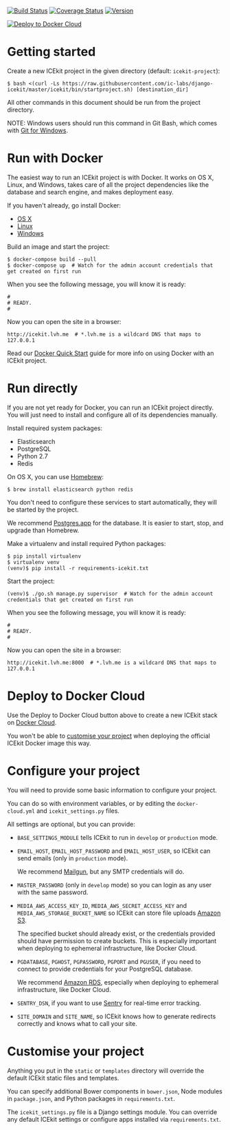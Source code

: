 [![Build Status](https://img.shields.io/travis/ic-labs/django-icekit.svg)](https://travis-ci.org/ic-labs/django-icekit)
[![Coverage Status](https://img.shields.io/coveralls/ic-labs/django-icekit.svg)](https://coveralls.io/github/ic-labs/django-icekit)
[![Version](https://img.shields.io/pypi/v/django-icekit.svg)](https://pypi.python.org/pypi/django-icekit)

[![Deploy to Docker Cloud](https://files.cloud.docker.com/images/deploy-to-dockercloud.svg)](https://cloud.docker.com/stack/deploy/)

# Getting started

Create a new ICEkit project in the given directory (default: `icekit-project`):

    $ bash <(curl -Ls https://raw.githubusercontent.com/ic-labs/django-icekit/master/icekit/bin/startproject.sh) [destination_dir]

All other commands in this document should be run from the project directory.

NOTE: Windows users should run this command in Git Bash, which comes with
[Git for Windows](https://git-for-windows.github.io/).

# Run with Docker

The easiest way to run an ICEkit project is with Docker. It works on OS X,
Linux, and Windows, takes care of all the project dependencies like the
database and search engine, and makes deployment easy.

If you haven't already, go install Docker:

  * [OS X](https://download.docker.com/mac/stable/Docker.dmg)
  * [Linux](https://docs.docker.com/engine/installation/linux/)
  * [Windows](https://download.docker.com/win/stable/InstallDocker.msi)

Build an image and start the project:

    $ docker-compose build --pull
    $ docker-compose up  # Watch for the admin account credentials that get created on first run

When you see the following message, you will know it is ready:

    #
    # READY.
    #

Now you can open the site in a browser:

    http://icekit.lvh.me  # *.lvh.me is a wildcard DNS that maps to 127.0.0.1

Read our [Docker Quick Start](https://github.com/ic-labs/django-icekit/blob/master/docs/docker-quick-start.md)
guide for more info on using Docker with an ICEkit project.

# Run directly

If you are not yet ready for Docker, you can run an ICEkit project directly.
You will just need to install and configure all of its dependencies manually.

Install required system packages:

  * Elasticsearch
  * PostgreSQL
  * Python 2.7
  * Redis

On OS X, you can use [Homebrew](http://brew.sh/):

    $ brew install elasticsearch python redis

You don't need to configure these services to start automatically, they will
be started by the project.

We recommend [Postgres.app](http://postgresapp.com/) for the database. It is
easier to start, stop, and upgrade than Homebrew.

Make a virtualenv and install required Python packages:

    $ pip install virtualenv
    $ virtualenv venv
    (venv)$ pip install -r requirements-icekit.txt

Start the project:

    (venv)$ ./go.sh manage.py supervisor  # Watch for the admin account credentials that get created on first run

When you see the following message, you will know it is ready:

    #
    # READY.
    #

Now you can open the site in a browser:

    http://icekit.lvh.me:8000  # *.lvh.me is a wildcard DNS that maps to 127.0.0.1

# Deploy to Docker Cloud

Use the Deploy to Docker Cloud button above to create a new ICEkit stack on
[Docker Cloud](https://cloud.docker.com/).

You won't be able to [customise your project](#customise-your-project) when
deploying the official ICEkit Docker image this way.

# Configure your project

You will need to provide some basic information to configure your project.

You can do so with environment variables, or by editing the `docker-cloud.yml`
and `icekit_settings.py` files.

All settings are optional, but you can provide:

  * `BASE_SETTINGS_MODULE` tells ICEkit to run in `develop` or `production`
    mode.

  * `EMAIL_HOST`, `EMAIL_HOST_PASSWORD` and `EMAIL_HOST_USER`, so ICEkit can
    send emails (only in `production` mode).

    We recommend [Mailgun](http://www.mailgun.com/), but any SMTP credentials
    will do.

  * `MASTER_PASSWORD` (only in `develop` mode) so you can login as any user
    with the same password.

  * `MEDIA_AWS_ACCESS_KEY_ID`, `MEDIA_AWS_SECRET_ACCESS_KEY` and
    `MEDIA_AWS_STORAGE_BUCKET_NAME` so ICEkit can store file uploads
    [Amazon S3](https://aws.amazon.com/s3/).

    The specified bucket should already exist, or the credentials provided
    should have permission to create buckets. This is especially important when
    deploying to ephemeral infrastructure, like Docker Cloud.

  * `PGDATABASE`, `PGHOST`, `PGPASSWORD`, `PGPORT` and `PGUSER`, if you need to
    connect to provide credentials for your PostgreSQL database.

    We recommend [Amazon RDS](https://aws.amazon.com/rds/), especially when
    deploying to ephemeral infrastructure, like Docker Cloud.

  * `SENTRY_DSN`, if you want to use [Sentry](https://getsentry.com/) for
    real-time error tracking.

  * `SITE_DOMAIN` and `SITE_NAME`, so ICEkit knows how to generate redirects
    correctly and knows what to call your site.

# Customise your project

Anything you put in the `static` or `templates` directory will override the
default ICEkit static files and templates.

You can specify additional Bower components in `bower.json`, Node modules in
`package.json`, and Python packages in `requirements.txt`.

The `icekit_settings.py` file is a Django settings module. You can override any
default ICEkit settings or configure apps installed via `requirements.txt`.
